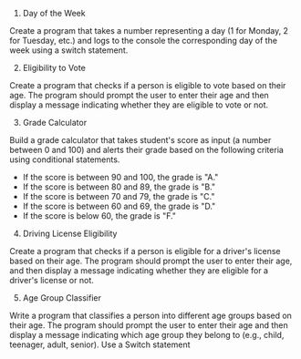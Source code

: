1. Day of the Week

Create a program that takes a number representing a day (1 for Monday, 2 for Tuesday, etc.) and logs to the console the corresponding day of the week using a switch statement.

2. Eligibility to Vote

Create a program that checks if a person is eligible to vote based on their age. The program should prompt the user to enter their age and then display a message indicating whether they are eligible to vote or not.

3. Grade Calculator

Build a grade calculator that takes student's score as input (a number between 0 and 100) and alerts their grade based on the following criteria using conditional statements.

- If the score is between 90 and 100, the grade is "A."
- If the score is between 80 and 89, the grade is "B."
- If the score is between 70 and 79, the grade is "C."
- If the score is between 60 and 69, the grade is "D."
- If the score is below 60, the grade is "F."

4. Driving License Eligibility

Create a program that checks if a person is eligible for a driver's license based on their age. The program should prompt the user to enter their age, and then display a message indicating whether they are eligible for a driver's license or not.

5. Age Group Classifier

Write a program that classifies a person into different age groups based on their age. The program should prompt the user to enter their age and then display a message indicating which age group they belong to (e.g., child, teenager, adult, senior). Use a Switch statement
